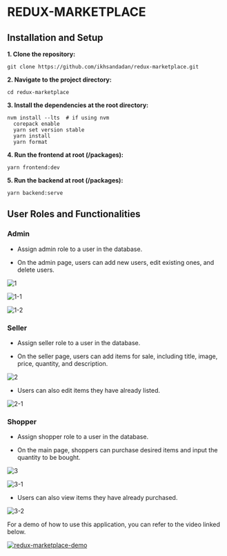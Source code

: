 

# REDUX-MARKETPLACE

## Installation and Setup

**1. Clone the repository:**

    git clone https://github.com/ikhsandadan/redux-marketplace.git

**2.  Navigate  to  the  project  directory:**

    cd redux-marketplace

**3.  Install  the  dependencies  at  the  root  directory:**

    nvm install --lts  # if using nvm
	  corepack enable
	  yarn set version stable
	  yarn install
	  yarn format

**4.  Run  the  frontend  at  root  (/packages):**

    yarn frontend:dev

**5.  Run  the  backend  at  root  (/packages):**

    yarn backend:serve


## User Roles and Functionalities

### Admin

-   Assign  admin  role  to  a  user  in  the  database.
    
-   On  the  admin  page,  users  can  add  new  users,  edit  existing  ones,  and  delete  users.

    
![1](https://github.com/user-attachments/assets/518b6bc1-981a-4d09-81b6-ea2410dfc810)

![1-1](https://github.com/user-attachments/assets/00eebcac-294f-41b3-ad62-e336c7951218)

![1-2](https://github.com/user-attachments/assets/4b51eb49-8ee8-4b0c-b6e0-471b27240cf7)



### Seller

-   Assign  seller  role  to  a  user  in  the  database.
    
-   On  the  seller  page,  users  can  add  items  for  sale,  including  title,  image,  price,  quantity,  and  description.


  ![2](https://github.com/user-attachments/assets/b40cdcf9-f0dd-446b-bfb3-f5a5475dc1ee)


    
-   Users  can  also  edit  items  they  have  already  listed.


  ![2-1](https://github.com/user-attachments/assets/74dca706-56d9-4a83-a929-908439f8f87e)




### Shopper

-   Assign  shopper  role  to  a  user  in  the  database.
    
-   On  the  main  page,  shoppers  can  purchase  desired  items  and  input  the  quantity  to  be  bought.


  ![3](https://github.com/user-attachments/assets/313f147a-e261-4de1-9199-4cdb6a924521)

  ![3-1](https://github.com/user-attachments/assets/dad2b361-7767-4613-961e-b13329887a6a)


    
-   Users  can  also  view  items  they  have  already  purchased.


  ![3-2](https://github.com/user-attachments/assets/99578ddb-3446-4228-8165-6dacf795ccde)




For a demo of how to use this application, you can refer to the video linked below.


[![redux-marketplace-demo](https://img.youtube.com/vi/ouduXA1Chps/0.jpg)](https://www.youtube.com/watch?v=ouduXA1Chps)



